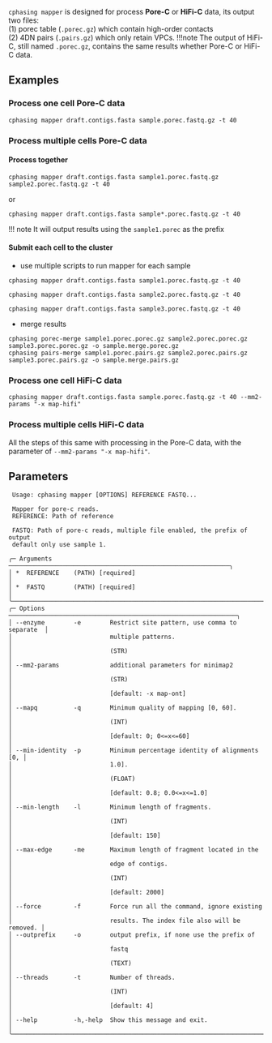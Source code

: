 
`cphasing mapper` is designed for process **Pore-C** or **HiFi-C** data, its output two files:   
   (1) porec table (`.porec.gz`) which contain high-order contacts  
   (2) 4DN pairs (`.pairs.gz`) which only retain VPCs.
!!!note
    The output of HiFi-C, still named `.porec.gz`, contains the same results whether Pore-C or HiFi-C data.
## Examples

### Process one cell Pore-C data
```shell
cphasing mapper draft.contigs.fasta sample.porec.fastq.gz -t 40 
```

### Process multiple cells Pore-C data
#### Process together 
```shell
cphasing mapper draft.contigs.fasta sample1.porec.fastq.gz sample2.porec.fastq.gz -t 40 
```
or 
```shell
cphasing mapper draft.contigs.fasta sample*.porec.fastq.gz -t 40 
```
!!! note
    It will output results using the `sample1.porec` as the prefix


#### Submit each cell to the cluster 

- use multiple scripts to run mapper for each sample
```shell title="run_sample1.sh"
cphasing mapper draft.contigs.fasta sample1.porec.fastq.gz -t 40
```
```shell title="run_sample2.sh"
cphasing mapper draft.contigs.fasta sample2.porec.fastq.gz -t 40
```
```shell title="run_sample3.sh"
cphasing mapper draft.contigs.fasta sample3.porec.fastq.gz -t 40
```

- merge results 
```shell
cphasing porec-merge sample1.porec.porec.gz sample2.porec.porec.gz sample3.porec.porec.gz -o sample.merge.porec.gz
cphasing pairs-merge sample1.porec.pairs.gz sample2.porec.pairs.gz sample3.porec.pairs.gz -o sample.merge.pairs.gz
```


### Process one cell HiFi-C data
```shell
cphasing mapper draft.contigs.fasta sample.porec.fastq.gz -t 40 --mm2-params "-x map-hifi"
```
### Process multiple cells HiFi-C data
All the steps of this same with processing in the Pore-C data, with the parameter of `--mm2-params "-x map-hifi"`.



## Parameters
```shell title="cphasing mapper -h"
 Usage: cphasing mapper [OPTIONS] REFERENCE FASTQ...   
 
 Mapper for pore-c reads.                                                  
 REFERENCE: Path of reference                                              
                                                                           
 FASTQ: Path of pore-c reads, multiple file enabled, the prefix of output  
 default only use sample 1.                                                
                                                                           
╭─ Arguments ─────────────────────────────────────────────────────────────╮
│ *  REFERENCE    (PATH) [required]                                       │
│ *  FASTQ        (PATH) [required]                                       │
╰─────────────────────────────────────────────────────────────────────────╯
╭─ Options ───────────────────────────────────────────────────────────────╮
│ --enzyme        -e        Restrict site pattern, use comma to separate  │
│                           multiple patterns.                            │
│                           (STR)                                         │
│ --mm2-params              additional parameters for minimap2            │
│                           (STR)                                         │
│                           [default: -x map-ont]                         │
│ --mapq          -q        Minimum quality of mapping [0, 60].           │
│                           (INT)                                         │
│                           [default: 0; 0<=x<=60]                        │
│ --min-identity  -p        Minimum percentage identity of alignments [0, │
│                           1.0].                                         │
│                           (FLOAT)                                       │
│                           [default: 0.8; 0.0<=x<=1.0]                   │
│ --min-length    -l        Minimum length of fragments.                  │
│                           (INT)                                         │
│                           [default: 150]                                │
│ --max-edge      -me       Maximum length of fragment located in the     │
│                           edge of contigs.                              │
│                           (INT)                                         │
│                           [default: 2000]                               │
│ --force         -f        Force run all the command, ignore existing    │
│                           results. The index file also will be removed. │
│ --outprefix     -o        output prefix, if none use the prefix of      │
│                           fastq                                         │
│                           (TEXT)                                        │
│ --threads       -t        Number of threads.                            │
│                           (INT)                                         │
│                           [default: 4]                                  │
│ --help          -h,-help  Show this message and exit.                   │
╰─────────────────────────────────────────────────────────────────────────╯
```
